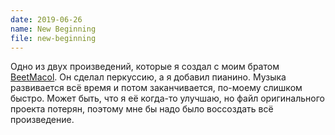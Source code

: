 ```yaml
---
date: 2019-06-26
name: New Beginning
file: new-beginning
---
```


Одно из двух произведений, которые я создал с моим братом [BeetMacol](https://beetmacol.com). Он сделал перкуссию, а я добавил пианино. Музыка развивается всё время и потом заканчивается, по-моему слишком быстро. Может быть, что я её когда-то улучшаю, но файл оригинального проекта потерян, поэтому мне бы надо было воссоздать всё произведение.